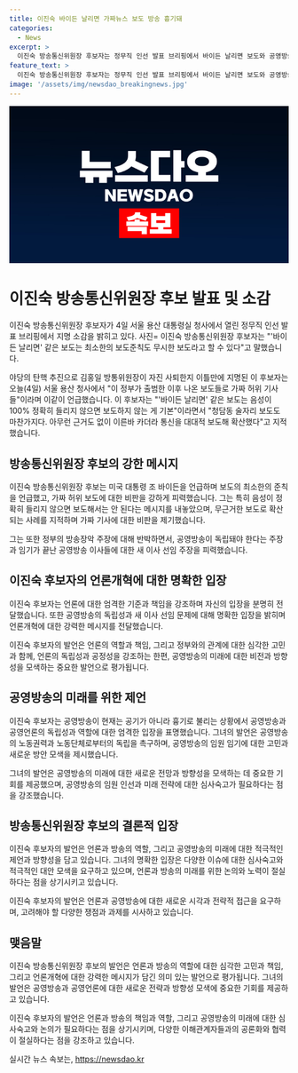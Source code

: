 ```yaml
---
title: 이진숙 바이든 날리면 가짜뉴스 보도 방송 흉기돼
categories:
  - News
excerpt: >
  이진숙 방송통신위원장 후보자는 정무직 인선 발표 브리핑에서 바이든 날리면 보도와 공영방송의 비판에 답했습니다. 그는 정부 출범 후 나온 보도들을 가짜 허위 기사로 지적하며, 방송이 지금은 흉기로 불리며 노동권력과 독립해야 한다고 강조했습니다. 이에 대한 반박과 공영방송 이사 선임 문제에 대한 견해도 제시했습니다.
feature_text: >
  이진숙 방송통신위원장 후보자는 정무직 인선 발표 브리핑에서 바이든 날리면 보도와 공영방송의 비판에 답했습니다. 그는 정부 출범 후 나온 보도들을 가짜 허위 기사로 지적하며, 방송이 지금은 흉기로 불리며 노동권력과 독립해야 한다고 강조했습니다. 이에 대한 반박과 공영방송 이사 선임 문제에 대한 견해도 제시했습니다.
image: '/assets/img/newsdao_breakingnews.jpg'
---
```


<p><img src="/assets/img/newsdao_breakingnews.jpg" alt="pcversion 속보" /></p>

<h1>이진숙 방송통신위원장 후보 발표 및 소감</h1>

<p data-ke-size="size16">이진숙 방송통신위원장 후보자가 4일 서울 용산 대통령실 청사에서 열린 정무직 인선 발표 브리핑에서 지명 소감을 밝히고 있다. 사진= 이진숙 방송통신위원장 후보자는 "'바이든 날리면' 같은 보도는 최소한의 보도준칙도 무시한 보도라고 할 수 있다"고 말했습니다.</p>

<p data-ke-size="size16">야당의 탄핵 추진으로 김홍일 방통위원장이 자진 사퇴한지 이틀만에 지명된 이 후보자는 오늘(4일) 서울 용산 청사에서 "이 정부가 출범한 이후 나온 보도들로 가짜 허위 기사들"이라며 이같이 언급했습니다. 이 후보자는 "'바이든 날리면' 같은 보도는 음성이 100% 정확히 들리지 않으면 보도하지 않는 게 기본"이라면서 "청담동 술자리 보도도 마찬가지다. 아무런 근거도 없이 이른바 카더라 통신을 대대적 보도해 확산했다"고 지적했습니다.</p>

<h2 data-ke-size="size26">방송통신위원장 후보의 강한 메시지</h2>

<p data-ke-size="size16">이진숙 방송통신위원장 후보는 미국 대통령 조 바이든을 언급하며 보도의 최소한의 준칙을 언급했고, 가짜 허위 보도에 대한 비판을 강하게 피력했습니다. 그는 특히 음성이 정확히 들리지 않으면 보도해서는 안 된다는 메시지를 내놓았으며, 무근거한 보도로 확산되는 사례를 지적하며 가짜 기사에 대한 비판을 제기했습니다.</p>

<p data-ke-size="size16">그는 또한 정부의 방송장악 주장에 대해 반박하면서, 공영방송이 독립돼야 한다는 주장과 임기가 끝난 공영방송 이사들에 대한 새 이사 선임 주장을 피력했습니다.</p>

<h2 data-ke-size="size26">이진숙 후보자의 언론개혁에 대한 명확한 입장</h2>

<p data-ke-size="size16">이진숙 후보자는 언론에 대한 엄격한 기준과 책임을 강조하며 자신의 입장을 분명히 전달했습니다. 또한 공영방송의 독립성과 새 이사 선임 문제에 대해 명확한 입장을 밝히며 언론개혁에 대한 강력한 메시지를 전달했습니다.</p>

<p data-ke-size="size16">이진숙 후보자의 발언은 언론의 역할과 책임, 그리고 정부와의 관계에 대한 심각한 고민과 함께, 언론의 독립성과 공정성을 강조하는 한편, 공영방송의 미래에 대한 비전과 방향성을 모색하는 중요한 발언으로 평가됩니다.</p>

<h2 data-ke-size="size26">공영방송의 미래를 위한 제언</h2>

<p data-ke-size="size16">이진숙 후보자는 공영방송이 현재는 공기가 아니라 흉기로 불리는 상황에서 공영방송과 공영언론의 독립성과 역할에 대한 엄격한 입장을 표명했습니다. 그녀의 발언은 공영방송의 노동권력과 노동단체로부터의 독립을 촉구하며, 공영방송의 임원 임기에 대한 고민과 새로운 방안 모색을 제시했습니다.</p>

<p data-ke-size="size16">그녀의 발언은 공영방송의 미래에 대한 새로운 전망과 방향성을 모색하는 데 중요한 기회를 제공했으며, 공영방송의 임원 인선과 미래 전략에 대한 심사숙고가 필요하다는 점을 강조했습니다.</p>

<h2 data-ke-size="size26">방송통신위원장 후보의 결론적 입장</h2>

<p data-ke-size="size16">이진숙 후보자의 발언은 언론과 방송의 역할, 그리고 공영방송의 미래에 대한 적극적인 제언과 방향성을 담고 있습니다. 그녀의 명확한 입장은 다양한 이슈에 대한 심사숙고와 적극적인 대안 모색을 요구하고 있으며, 언론과 방송의 미래를 위한 논의와 노력이 절실하다는 점을 상기시키고 있습니다.</p>

<p data-ke-size="size16">이진숙 후보자의 발언은 언론과 공영방송에 대한 새로운 시각과 전략적 접근을 요구하며, 고려해야 할 다양한 쟁점과 과제를 시사하고 있습니다.</p>

<h2 data-ke-size="size26">맺음말</h2>

<p data-ke-size="size16">이진숙 방송통신위원장 후보의 발언은 언론과 방송의 역할에 대한 심각한 고민과 책임, 그리고 언론개혁에 대한 강력한 메시지가 담긴 의미 있는 발언으로 평가됩니다. 그녀의 발언은 공영방송과 공영언론에 대한 새로운 전략과 방향성 모색에 중요한 기회를 제공하고 있습니다.</p>

<p data-ke-size="size16">이진숙 후보자의 발언은 언론과 방송의 책임과 역할, 그리고 공영방송의 미래에 대한 심사숙고와 논의가 필요하다는 점을 상기시키며, 다양한 이해관계자들과의 공론화와 협력이 절실하다는 점을 강조하고 있습니다.</p>
실시간 뉴스 속보는, <a href="https://newsdao.kr" rel="dofollow">https://newsdao.kr</a>



